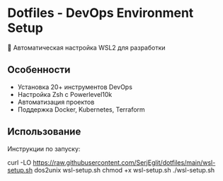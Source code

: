 # Dotfiles - DevOps Environment Setup

🚀 Автоматическая настройка WSL2 для разработки

## Особенности

- Установка 20+ инструментов DevOps
- Настройка Zsh с Powerlevel10k
- Автоматизация проектов
- Поддержка Docker, Kubernetes, Terraform

## Использование

Инструкции по запуску:

curl -LO https://raw.githubusercontent.com/SerjEglit/dotfiles/main/wsl-setup.sh
dos2unix wsl-setup.sh
chmod +x wsl-setup.sh
./wsl-setup.sh
